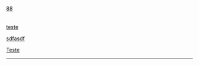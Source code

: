 [88](https://github.com/guilhermeprokisch/ideias/issues/88) 
###### 

[teste](teste)

[sdfasdf](sdfasdf)


[Teste](Teste)

-------------------------------------------------------------------------------

